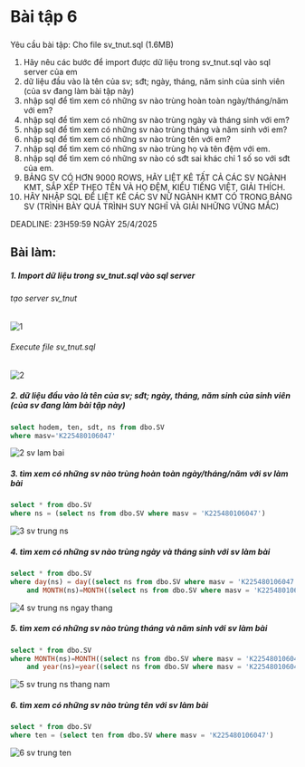 # Bài tập 6
#####
Yêu cầu bài tập: 
Cho file sv_tnut.sql (1.6MB)
1. Hãy nêu các bước để import được dữ liệu trong sv_tnut.sql vào sql server của em
2. dữ liệu đầu vào là tên của sv; sđt; ngày, tháng, năm sinh của sinh viên (của sv đang làm bài tập này)
3. nhập sql để tìm xem có những sv nào trùng hoàn toàn ngày/tháng/năm với em?
4. nhập sql để tìm xem có những sv nào trùng ngày và tháng sinh với em?
5. nhập sql để tìm xem có những sv nào trùng tháng và năm sinh với em?
6. nhập sql để tìm xem có những sv nào trùng tên với em?
7. nhập sql để tìm xem có những sv nào trùng họ và tên đệm với em.
8. nhập sql để tìm xem có những sv nào có sđt sai khác chỉ 1 số so với sđt của em.
9. BẢNG SV CÓ HƠN 9000 ROWS, HÃY LIỆT KÊ TẤT CẢ CÁC SV NGÀNH KMT, SẮP XẾP THEO TÊN VÀ HỌ ĐỆM, KIỂU TIẾNG  VIỆT, GIẢI THÍCH.
10. HÃY NHẬP SQL ĐỂ LIỆT KÊ CÁC SV NỮ NGÀNH KMT CÓ TRONG BẢNG SV (TRÌNH BÀY QUÁ TRÌNH SUY NGHĨ VÀ GIẢI NHỮNG VỨNG MẮC)

DEADLINE: 23H59:59 NGÀY 25/4/2025
## Bài làm:
##### 1. Import dữ liệu trong sv_tnut.sql vào sql server
###### tạo server sv_tnut
![1](https://github.com/user-attachments/assets/1499382f-448f-4346-b20f-fd707c666499)
###### Execute file sv_tnut.sql
![2](https://github.com/user-attachments/assets/d226d6aa-ce30-40ad-9789-7fb4e9d6ac06)

##### 2. dữ liệu đầu vào là tên của sv; sđt; ngày, tháng, năm sinh của sinh viên (của sv đang làm bài tập này)
```sql
select hodem, ten, sdt, ns from dbo.SV
where masv='K225480106047'
```
![2 sv lam bai](https://github.com/user-attachments/assets/096533ea-6df3-43c7-be2f-ac67f791bca9)

##### 3. tìm xem có những sv nào trùng hoàn toàn ngày/tháng/năm với sv làm bài
```sql
select * from dbo.SV
where ns = (select ns from dbo.SV where masv = 'K225480106047')
```
![3 sv trung ns](https://github.com/user-attachments/assets/9656d7ba-f9e7-4cb3-8bfb-56fbfaf81247)

##### 4. tìm xem có những sv nào trùng ngày và tháng sinh với sv làm bài
```sql
select * from dbo.SV
where day(ns) = day((select ns from dbo.SV where masv = 'K225480106047'))
	and MONTH(ns)=MONTH((select ns from dbo.SV where masv = 'K225480106047'))
```
![4 sv trung ns ngay thang](https://github.com/user-attachments/assets/2d9668a3-3b65-402a-9564-bc08bc3098a7)

##### 5. tìm xem có những sv nào trùng tháng và năm sinh với sv làm bài
```sql
select * from dbo.SV
where MONTH(ns)=MONTH((select ns from dbo.SV where masv = 'K225480106047'))
	and year(ns)=year((select ns from dbo.SV where masv = 'K225480106047'))
```
![5 sv trung ns thang nam](https://github.com/user-attachments/assets/da5f3408-7327-4781-a7f0-16491b7c1611)

##### 6. tìm xem có những sv nào trùng tên với sv làm bài
```sql
select * from dbo.SV
where ten = (select ten from dbo.SV where masv = 'K225480106047')
```
![6 sv trung ten](https://github.com/user-attachments/assets/af944d2b-9832-4bd1-bb96-f886434a1f5c)

